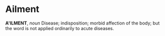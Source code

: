 # Ailment

**A'ILMENT**, _noun_ Disease; indisposition; morbid affection of the body; but the word is not applied ordinarily to acute diseases.